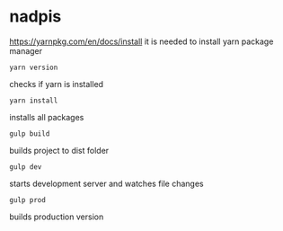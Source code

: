 # nadpis

https://yarnpkg.com/en/docs/install
it is needed to install yarn package manager

```
yarn version
```
checks if yarn is installed

```
yarn install
```
installs all packages

```
gulp build
```
builds project to dist folder
```
gulp dev
```
starts development server and watches file changes
```
gulp prod
```
builds production version